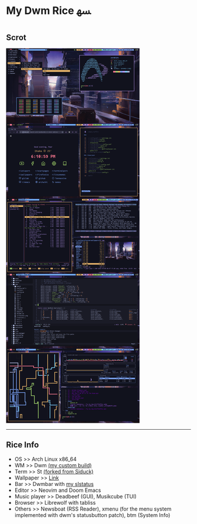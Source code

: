 # My Dwm Rice ﳨ 
## Scrot

![](rice.png)

--- 
## Rice Info

* OS >> Arch Linux x86_64
* WM >> Dwm [(my custom build)](https://github.com/tanbinislam43/dwm)
* Term >> St [(forked from Siduck)](https://github.com/siduck/st)
* Wallpaper >> [Link](https://github.com/TanbinIslam43/collected-wallpapers/blob/main/57.jpg)
* Bar >> Dwmbar with [my slstatus](https://github.com/tanbinislam43/slstatus)
* Editor >> Neovim and Doom Emacs
* Music player >> Deadbeef (GUI), Musikcube (TUI)
* Browser >> Librewolf with tabliss
* Others >> Newsboat (RSS Reader), xmenu (for the menu system implemented with dwm's statusbutton patch), btm (System Info)




